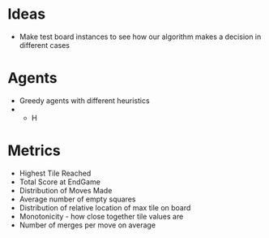 # Ideas
* Make test board instances to see how our algorithm makes a decision in different cases

# Agents
* Greedy agents with different heuristics
* * H

# Metrics
* Highest Tile Reached
* Total Score at EndGame
* Distribution of Moves Made
* Average number of empty squares
* Distribution of relative location of max tile on board
* Monotonicity - how close together tile values are
* Number of merges per move on average

